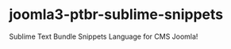 joomla3-ptbr-sublime-snippets
=============================

Sublime Text Bundle Snippets Language for CMS Joomla!